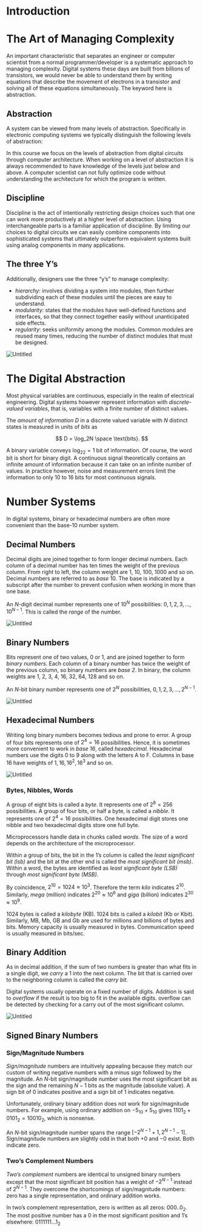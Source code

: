 # Introduction

# The Art of Managing Complexity

An important characteristic that separates an engineer or computer scientist from a normal programmer/developer is a systematic approach to managing complexity. Digital systems these days are built from billions of transistors, we would never be able to understand them by writing equations that describe the movement of electrons in a transistor and solving all of these equations simultaneously. The keyword here is abstraction.

## Abstraction

A system can be viewed from many levels of abstraction. Specifically in electronic computing systems we typically distinguish the following levels of abstraction:

In this course we focus on the levels of abstraction from digital circuits through computer architecture. When working on a level of abstraction it is always recommended to have knowledge of the levels just below and above. A computer scientist can not fully optimize code without understanding the architecture for which the program is written.

## Discipline

Discipline is the act of intentionally restricting design choices such that one can work more productively at a higher level of abstraction. Using interchangeable parts is a familiar application of discipline. By limiting our choices to digital circuits we can easily combine components into sophisticated systems that ultimately outperform equivalent systems built using analog components in many applications.

## The three Y’s

Additionally, designers use the three “y’s” to manage complexity:

- *hierarchy*: involves dividing a system into modules, then further subdividing each of these modules until the pieces are easy to understand.
- *modularity*: states that the modules have well-defined functions and interfaces, so that they connect together easily without unanticipated side effects.
- *regularity*: seeks uniformity among the modules. Common modules are reused many times, reducing the number of distinct modules that must be designed.

![Untitled](Introduction%201ba015f9cd614446bdb4213e70a154d9/Untitled.png)

# The Digital Abstraction

Most physical variables are continuous, especially in the realm of electrical engineering. Digital systems however represent information with *discrete-valued variables*, that is, variables with a finite number of distinct values.

The *amount of information* $D$ in a discrete valued variable with $N$ distinct states is measured in units of *bits* as 

$$
D = \log_2N \space \text{bits}.
$$

A binary variable conveys $\log_22=1$ bit of information. Of course, the word bit is short for binary digit. A continuous signal theoretically contains an infinite amount of information because it can take on an infinite number of values. In practice however, noise and measurement errors limit the information to only 10 to 16 bits for most continuous signals.

# Number Systems

In digital systems, binary or hexadecimal numbers are often more convenient than the base-10 number system.

## Decimal Numbers

Decimal digits are joined together to form longer decimal numbers. Each column of a decimal number has ten times the weight of the previous column. From right to left, the column weight are 1, 10, 100, 1000 and so on. Decimal numbers are referred to as *base* 10. The base is indicated by a subscript after the number to prevent confusion when working in more than one base.

An $N$-digit decimal number represents one of $10^N$ possibilities: $0,1,2,3,...,10^{N-1}$. This is called the *range* of the number.

![Untitled](Introduction%201ba015f9cd614446bdb4213e70a154d9/Untitled%201.png)

## Binary Numbers

Bits represent one of two values, 0 or 1, and are joined together to form *binary numbers*. Each column of a binary number has twice the weight of the previous column, so binary numbers are *base 2*. In binary, the column weights are 1, 2, 3, 4, 16, 32, 64, 128 and so on.

An $N$-bit binary number represents one of $2^N$ possibilities, $0,1,2,3,...,2^{N-1}$.

![Untitled](Introduction%201ba015f9cd614446bdb4213e70a154d9/Untitled%202.png)

## Hexadecimal Numbers

Writing long binary numbers becomes tedious and prone to error. A group of four bits represents one of $2^4=16$ possibilities. Hence, it is sometimes more convenient to work in *base 16*, called *hexadecimal*. Hexadecimal numbers use the digits 0 to 9 along with the letters A to F. Columns in base 16 have weights of $1, 16, 16^2,16^3$ and so on.

![Untitled](Introduction%201ba015f9cd614446bdb4213e70a154d9/Untitled%203.png)

### Bytes, Nibbles, Words

A group of eight bits is called a *byte*. It represents one of $2^8 = 256$ possibilities. A group of four bits, or half a byte, is called a *nibble*. It represents one of $2^4=16$ possibilities. One hexadecimal digit stores one nibble and two hexadecimal digits store one full byte.

Microprocessors handle data in chunks called *words*. The size of a word depends on the architecture of the microprocessor.

Within a group of bits, the bit in the 1’s column is called the *least significant bit (lsb)* and the bit at the other end is called the *most significant bit (msb)*. Within a word, the bytes are identified as *least significant byte (LSB)* through *most significant byte (MSB)*.

By coincidence, $2^{10} = 1024 \approx 10^3$. Therefore the term *kilo* indicates $2^{10}$. Similarly, *mega* (million) indicates $2^{20} \approx 10^6$ and *giga* (billion) indicates $2^{30} \approx 10^9$.

1024 bytes is called a *kilobyte* (KB). 1024 bits is called a *kilobit* (Kb or Kbit). Similarly, MB, Mb, GB and Gb are used for millions and billions of bytes and bits. Memory capacity is usually measured in bytes. Communication speed is usually measured in bits/sec.

## Binary Addition

As in decimal addition, if the sum of two numbers is greater than what fits in a single digit, we *carry* a 1 into the next column. The bit that is carried over to the neighboring column is called the *carry bit*.

Digital systems usually operate on a fixed number of digits. Addition is said to *overflow* if the result is too big to fit in the available digits. overflow can be detected by checking for a carry out of the most significant column.

![Untitled](Introduction%201ba015f9cd614446bdb4213e70a154d9/Untitled%204.png)

## Signed Binary Numbers

### Sign/Magnitude Numbers

*Sign/magnitude* numbers are intuitively appealing because they match our custom of writing negative numbers with a minus sign followed by the magnitude. An $N$-bit sign/magnitude number uses the most significant bit as the sign and the remaining $N - 1$ bits as the magnitude (absolute value). A sign bit of 0 indicates positive and a sign bit of 1 indicates negative.

Unfortunately, ordinary binary addition does not work for sign/magnitude numbers. For example, using ordinary addition on $-5_{10}+5_{10}$ gives $1101_2+0101_2 = 10010_2$, which is nonsense.

An $N$-bit sign/magnitude number spans the range $[-2^{N-1} + 1, 2^{N-1}-1]$. Sign/magnitude numbers are slightly odd in that both $+0$ and $-0$ exist. Both indicate zero.

### Two’s Complement Numbers

*Two’s complement* numbers are identical to unsigned binary numbers except that the most significant bit position has a weight of $-2^{N-1}$ instead of $2^{N-1}$. They overcome the shortcomings of sign/magnitude numbers: zero has a single representation, and ordinary addition works.

In two’s complement representation, zero is written as all zeros: $000..0_2$. The most positive number has a 0 in the most significant position and 1’s elsewhere: $0111111...1_2$